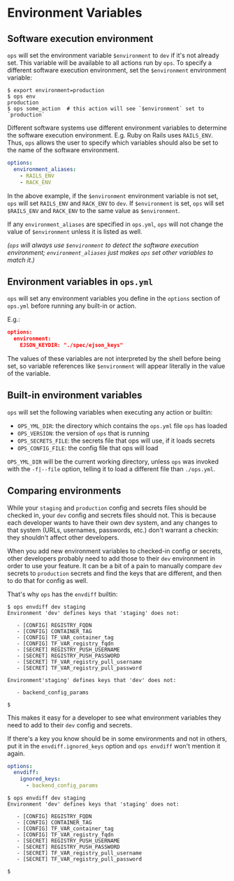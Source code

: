 # Environment Variables

## Software execution environment

`ops` will set the environment variable `$environment` to `dev` if it's not already set. This variable will be available to all actions run by `ops`. To specify a different software execution environment, set the `$environment` environment variable:

```
$ export environment=production
$ ops env
production
$ ops some_action  # this action will see `$environment` set to `production`
```

Different software systems use different environment variables to determine the software execution environment. E.g. Ruby on Rails uses `RAILS_ENV`. Thus, `ops` allows the user to specify which variables should also be set to the name of the software environment.

```yaml
options:
  environment_aliases:
    - RAILS_ENV
    - RACK_ENV
```

In the above example, if the `$environment` environment variable is not set, `ops` will set `RAILS_ENV` and `RACK_ENV` to `dev`. If `$environment` is set, `ops` will set `$RAILS_ENV` and `RACK_ENV` to the same value as `$environment`.

If any `environment_aliases` are specified in `ops.yml`, `ops` will not change the value of `$environment` unless it is listed as well.

*(`ops` will always use `$environment` to detect the software execution environment; `environment_aliases` just makes `ops` set other variables to match it.)*

## Environment variables in `ops.yml`

`ops` will set any environment variables you define in the `options` section of `ops.yml` before running any built-in or action.

E.g.:

```json
options:
  environment:
    EJSON_KEYDIR: "./spec/ejson_keys"
```

The values of these variables are not interpreted by the shell before being set, so variable references like `$environment` will appear literally in the value of the variable.

## Built-in environment variables

`ops` will set the following variables when executing any action or builtin:

- `OPS_YML_DIR`: the directory which contains the `ops.yml` file `ops` has loaded
- `OPS_VERSION`: the version of `ops` that is running
- `OPS_SECRETS_FILE`: the secrets file that ops will use, if it loads secrets
- `OPS_CONFIG_FILE`: the config file that ops will load

`OPS_YML_DIR` will be the current working directory, unless `ops` was invoked with the `-f|--file` option, telling it to load a different file than `./ops.yml`.

## Comparing environments

While your `staging` and `production` config and secrets files should be checked in, your `dev` config and secrets files should not. This is because each developer wants to have their own dev system, and any changes to that system (URLs, usernames, passwords, etc.) don't warrant a checkin: they shouldn't affect other developers.

When you add new environment variables to checked-in config or secrets, other developers probably need to add those to their `dev` environment in order to use your feature. It can be a bit of a pain to manually compare `dev` secrets to `production` secrets and find the keys that are different, and then to do that for config as well.

That's why `ops` has the `envdiff` builtin:

```shell
$ ops envdiff dev staging
Environment 'dev' defines keys that 'staging' does not:

   - [CONFIG] REGISTRY_FQDN
   - [CONFIG] CONTAINER_TAG
   - [CONFIG] TF_VAR_container_tag
   - [CONFIG] TF_VAR_registry_fqdn
   - [SECRET] REGISTRY_PUSH_USERNAME
   - [SECRET] REGISTRY_PUSH_PASSWORD
   - [SECRET] TF_VAR_registry_pull_username
   - [SECRET] TF_VAR_registry_pull_password

Environment'staging' defines keys that 'dev' does not:

   - backend_config_params

$
```

This makes it easy for a developer to see what environment variables they need to add to their `dev` config and secrets.

If there's a key you know should be in some environments and not in others, put it in the `envdiff.ignored_keys` option and `ops envdiff` won't mention it again.

```yaml
options:
  envdiff:
    ignored_keys:
      - backend_config_params
```

```shell
$ ops envdiff dev staging
Environment 'dev' defines keys that 'staging' does not:

   - [CONFIG] REGISTRY_FQDN
   - [CONFIG] CONTAINER_TAG
   - [CONFIG] TF_VAR_container_tag
   - [CONFIG] TF_VAR_registry_fqdn
   - [SECRET] REGISTRY_PUSH_USERNAME
   - [SECRET] REGISTRY_PUSH_PASSWORD
   - [SECRET] TF_VAR_registry_pull_username
   - [SECRET] TF_VAR_registry_pull_password

$
```